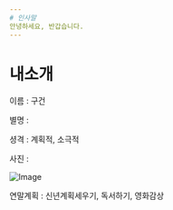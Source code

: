 ```yaml
---
# 인사말
안녕하세요, 반갑습니다.
---
```

# 내소개

이름 : 구건

별명 : 

셩격 : 계획적, 소극적

사진 :
	
	
![Image](https://postfiles.pstatic.net/20110502_187/runtokhs_13043183907707cRPY_JPEG/2011-05-02_15%3B38%3B38.jpg?type=w2)



연말계획 : 신년계획세우기, 독서하기, 영화감상
